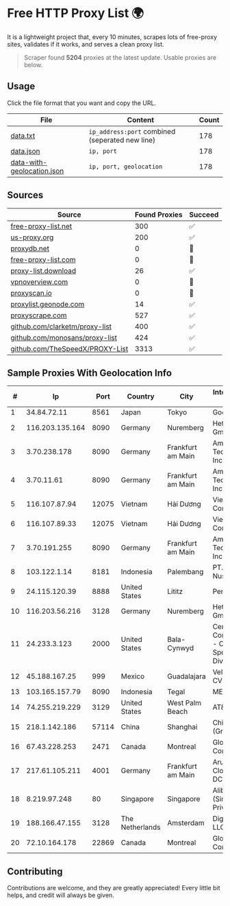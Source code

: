 
# Free HTTP Proxy List 🌍

It is a lightweight project that, every 10 minutes, scrapes lots of free-proxy sites, validates if it works, and serves a clean proxy list.


> Scraper found **5204** proxies at the latest update. Usable proxies are below.

## Usage

Click the file format that you want and copy the URL.


|File|Content|Count|
|----|-------|-----|
|[data.txt](https://raw.githubusercontent.com/themiralay/Proxy-List-World/master/data.txt)|`ip_address:port` combined (seperated new line)|178|
|[data.json](https://raw.githubusercontent.com/themiralay/Proxy-List-World/master/data.json)|`ip, port`|178|
|[data-with-geolocation.json](https://raw.githubusercontent.com/themiralay/Proxy-List-World/master/data-with-geolocation.json)|`ip, port, geolocation`|178|

## Sources

|Source|Found Proxies|Succeed|
|------|-------------|-------|
|[free-proxy-list.net](https://free-proxy-list.net)|300|✅|
|[us-proxy.org](https://www.us-proxy.org)|200|✅|
|[proxydb.net](http://proxydb.net)|0|🚫|
|[free-proxy-list.com](https://free-proxy-list.com/?page=&port=&type%5B%5D=http&type%5B%5D=https&up_time=0&search=Search)|0|🚫|
|[proxy-list.download](https://www.proxy-list.download/HTTP)|26|✅|
|[vpnoverview.com](https://vpnoverview.com/privacy/anonymous-browsing/free-proxy-servers)|0|🚫|
|[proxyscan.io](https://www.proxyscan.io)|0|🚫|
|[proxylist.geonode.com](https://proxylist.geonode.com/api/proxy-list?limit=300&page=1&sort_by=lastChecked&sort_type=desc&protocols=http,https)|14|✅|
|[proxyscrape.com](https://api.proxyscrape.com/v2/?request=displayproxies&protocol=http&timeout=10000&country=all&ssl=all&anonymity=all)|527|✅|
|[github.com/clarketm/proxy-list](https://raw.githubusercontent.com/clarketm/proxy-list/master/proxy-list-raw.txt)|400|✅|
|[github.com/monosans/proxy-list](https://raw.githubusercontent.com/monosans/proxy-list/main/proxies/http.txt)|424|✅|
|[github.com/TheSpeedX/PROXY-List](https://raw.githubusercontent.com/TheSpeedX/PROXY-List/master/http.txt)|3313|✅|


## Sample Proxies With Geolocation Info

|#|Ip|Port|Country|City|Internet Service Provider|
|-|--|----|-------|----|-------------------------|
|1|34.84.72.11|8561|Japan|Tokyo|Google LLC|
|2|116.203.135.164|8090|Germany|Nuremberg|Hetzner Online GmbH|
|3|3.70.238.178|8090|Germany|Frankfurt am Main|Amazon Technologies Inc.|
|4|3.70.11.61|8090|Germany|Frankfurt am Main|Amazon Technologies Inc.|
|5|116.107.87.94|12075|Vietnam|Hải Dương|Viettel Corporation|
|6|116.107.89.33|12075|Vietnam|Hải Dương|Viettel Corporation|
|7|3.70.191.255|8090|Germany|Frankfurt am Main|Amazon Technologies Inc.|
|8|103.122.1.14|8181|Indonesia|Palembang|PT. Java Digital Nusantara|
|9|24.115.120.39|8888|United States|Lititz|PenTeleData Inc.|
|10|116.203.56.216|3128|Germany|Nuremberg|Hetzner Online GmbH|
|11|24.233.3.123|2000|United States|Bala-Cynwyd|Century Communications - CableHigh Speed Data Division|
|12|45.188.167.25|999|Mexico|Guadalajara|Velocom SA De CV|
|13|103.165.157.79|8090|Indonesia|Tegal|MEGADATA-ISP|
|14|74.255.219.229|3129|United States|West Palm Beach|AT&T Corp.|
|15|218.1.142.186|57114|China|Shanghai|China Telecom (Group)|
|16|67.43.228.253|2471|Canada|Montreal|GloboTech Communications|
|17|217.61.105.211|4001|Germany|Frankfurt am Main|Aruba GmbH Cloud Network DC05|
|18|8.219.97.248|80|Singapore|Singapore|Alibaba Cloud (Singapore) Private Limited|
|19|188.166.47.155|3128|The Netherlands|Amsterdam|DigitalOcean, LLC|
|20|72.10.164.178|22869|Canada|Montreal|GloboTech Communications|



## Contributing

Contributions are welcome, and they are greatly appreciated! Every
little bit helps, and credit will always be given.


